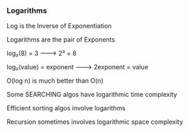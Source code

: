 ### Logarithms

Log is the Inverse of Exponentiation

Logarithms are the pair of Exponents

log₂(8) = 3 ---> 2³ = 8

log₂(value) = exponent ---> 2exponent = value

O(log n) is much better than O(n)

Some SEARCHING algos have logarithmic time complexity

Efficient sorting algos involve logarithms

Recursion sometimes involves logarithmic space complexity
